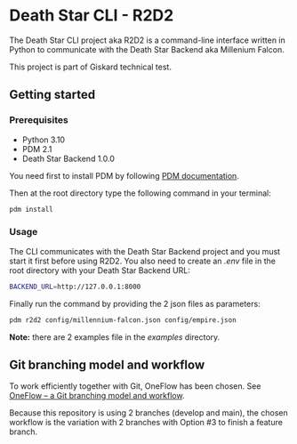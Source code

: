 # Death Star CLI - R2D2

The Death Star CLI project aka R2D2 is a command-line interface written in Python to communicate with the Death Star Backend aka Millenium Falcon.

This project is part of Giskard technical test.

## Getting started

### Prerequisites
- Python 3.10
- PDM 2.1
- Death Star Backend 1.0.0

You need first to install PDM by following [PDM documentation](https://pdm.fming.dev/latest/#installation).

Then at the root directory type the following command in your terminal:

```bash
pdm install
```

### Usage
The CLI communicates with the Death Star Backend project and you must start it first before using R2D2. You also need to create an *.env* file in the root directory with your Death Star Backend URL:

```bash
BACKEND_URL=http://127.0.0.1:8000
```

Finally run the command by providing the 2 json files as parameters:
```bash
pdm r2d2 config/millennium-falcon.json config/empire.json
```

**Note:** there are 2 examples file in the *examples* directory.

## Git branching model and workflow

To work efficiently together with Git, OneFlow has been chosen. See [OneFlow – a Git branching model and workflow](https://www.endoflineblog.com/oneflow-a-git-branching-model-and-workflow).

Because this repository is using 2 branches (develop and main), the chosen workflow is the variation with 2 branches with Option #3 to finish a feature branch.
